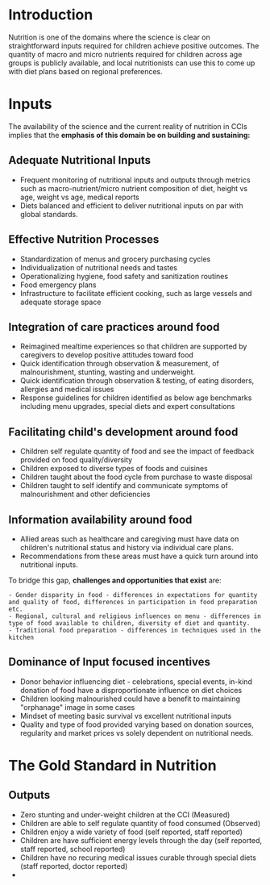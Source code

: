 

# Introduction

Nutrition is one of the domains where the science is clear on straightforward inputs required for children achieve positive outcomes.  The quantity of macro and micro nutrients required for children across age groups is publicly available, and local nutritionists can use this to come up with diet plans based on regional preferences.


# Inputs

The availability of the science and the current reality of nutrition in CCIs implies that the **emphasis of this domain be on building and sustaining:** 

## Adequate Nutritional Inputs
- Frequent monitoring of nutritional inputs and outputs through metrics such as macro-nutrient/micro nutrient composition of diet, height vs age, weight vs age, medical reports
- Diets balanced and efficient to deliver nutritional inputs on par with global standards. 

## Effective Nutrition Processes
- Standardization of menus and grocery purchasing cycles
- Individualization of nutritional needs and tastes
- Operationalizing hygiene, food safety and sanitization routines
- Food emergency plans
- Infrastructure to facilitate efficient cooking, such as large vessels and adequate storage space

## Integration of care practices around food
- Reimagined mealtime experiences so that children are supported by caregivers to develop positive attitudes toward food
- Quick identification through observation & measurement, of malnourishment, stunting, wasting and underweight. 
- Quick identification through observation & testing, of eating disorders, allergies and medical issues
- Response guidelines for children identified as below age benchmarks including menu upgrades, special diets and expert consultations

## Facilitating child's development around food
- Children self regulate quantity of food and see the impact of feedback provided on food quality/diversity
- Children exposed to diverse types of foods and cuisines 
- Children taught about  the food cycle from purchase to waste disposal
- Children taught to self identify and communicate symptoms of malnourishment and other deficiencies

## Information availability around food
- Allied areas such as healthcare and caregiving must have data on children's nutritional status and history via individual care plans. 
- Recommendations from these areas must have a quick turn around into nutritional inputs. 

To bridge this gap, **challenges and opportunities that exist** are: 

``` ## Cultural influence on food 
- Gender disparity in food - differences in expectations for quantity and quality of food, differences in participation in food preparation etc.
- Regional, cultural and religious influences on menu - differences in type of food available to children, diversity of diet and quantity.
- Traditional food preparation - differences in techniques used in the kitchen
```
## Dominance of Input focused incentives

- Donor behavior influencing diet - celebrations, special events, in-kind donation of food have a disproportionate influence on diet choices
- Children looking malnourished could have a benefit to maintaining "orphanage" image in some cases
- Mindset of meeting basic survival vs excellent nutritional inputs
- Quality and type of food provided varying based on donation sources, regularity and market prices vs solely dependent on nutritional needs.


# The Gold Standard in Nutrition

## Outputs

 - Zero stunting and under-weight children at the CCI (Measured)
 - Children are able to self regulate quantity of food consumed (Observed)
 - Children enjoy a wide variety of food (self reported, staff reported)
 - Children are have sufficient energy levels through the day (self reported, staff reported, school reported)
 - Children have no recuring medical issues curable through special diets (staff reported, doctor reported)
 - 

